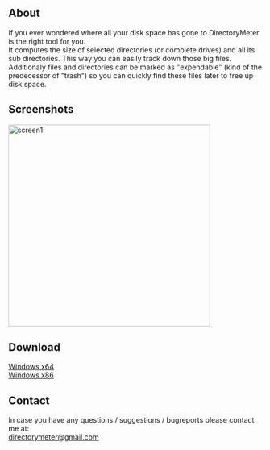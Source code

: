 ## About
If you ever wondered where all your disk space has gone to DirectoryMeter is the right tool for you.  
It computes the size of selected directories (or complete drives) and all its sub directories. This way you can easily track down those big files.  
Additionaly files and directories can be marked as "expendable" (kind of the predecessor of "trash") so you can quickly find these files later to free up disk space.

## Screenshots
<img src="https://i.imgur.com/FSeplEV.png" alt="screen1" width="400px" />

## Download
[Windows x64](https://goo.gl/FFFvkp)  
[Windows x86](https://goo.gl/kcrPUA)

## Contact
In case you have any questions / suggestions / bugreports please contact me at:  
[directorymeter@gmail.com](mailto://directorymeter@gmail.com)
